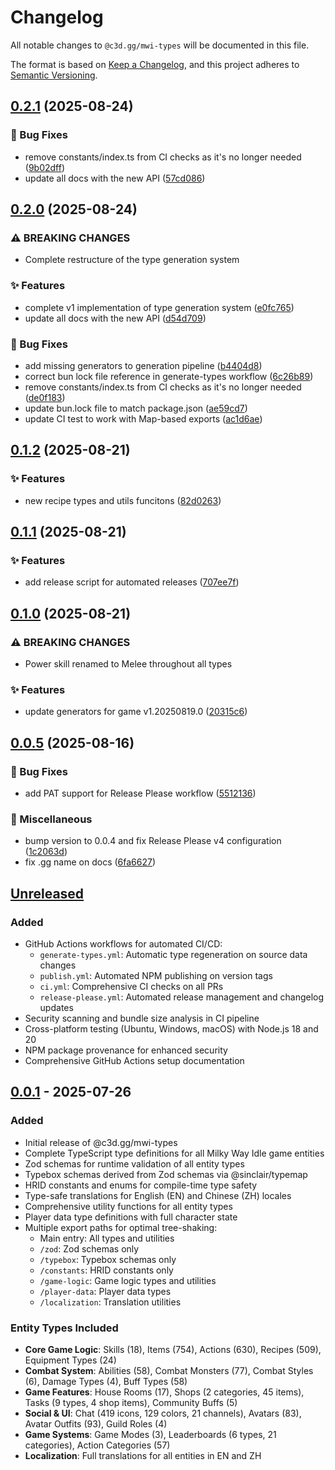 # Changelog

All notable changes to `@c3d.gg/mwi-types` will be documented in this file.

The format is based on [Keep a Changelog](https://keepachangelog.com/en/1.0.0/),
and this project adheres to [Semantic Versioning](https://semver.org/spec/v2.0.0.html).

## [0.2.1](https://github.com/c3d-gg/mwi-types/compare/v0.2.0...v0.2.1) (2025-08-24)


### 🐛 Bug Fixes

* remove constants/index.ts from CI checks as it's no longer needed ([9b02dff](https://github.com/c3d-gg/mwi-types/commit/9b02dff89eff3bc499271288c698ae40e2bda94e))
* update all docs with the new API ([57cd086](https://github.com/c3d-gg/mwi-types/commit/57cd08640a850b44dc80b48aa2db00fddb0b431d))

## [0.2.0](https://github.com/c3d-gg/mwi-types/compare/v0.1.2...v0.2.0) (2025-08-24)


### ⚠ BREAKING CHANGES

* Complete restructure of the type generation system

### ✨ Features

* complete v1 implementation of type generation system ([e0fc765](https://github.com/c3d-gg/mwi-types/commit/e0fc76585312df6f6ddaaf6c8416a8cd9d28dd4b))
* update all docs with the new API ([d54d709](https://github.com/c3d-gg/mwi-types/commit/d54d7099f58f6b39dca9a472da5af7834ef14d02))


### 🐛 Bug Fixes

* add missing generators to generation pipeline ([b4404d8](https://github.com/c3d-gg/mwi-types/commit/b4404d88a7877e3fab2b2387112ec61cd969f18e))
* correct bun lock file reference in generate-types workflow ([6c26b89](https://github.com/c3d-gg/mwi-types/commit/6c26b8976d982e7f01510abcc540b42fd953dcce))
* remove constants/index.ts from CI checks as it's no longer needed ([de0f183](https://github.com/c3d-gg/mwi-types/commit/de0f183d2a3667101a4a46230ac4bebb00fa392e))
* update bun.lock file to match package.json ([ae59cd7](https://github.com/c3d-gg/mwi-types/commit/ae59cd7fcb9a911a01462d7db0c47b1cbf40af6b))
* update CI test to work with Map-based exports ([ac1d6ae](https://github.com/c3d-gg/mwi-types/commit/ac1d6aecf3c680b2cd05205b643010a3ad248f59))

## [0.1.2](https://github.com/c3d-gg/mwi-types/compare/v0.1.1...v0.1.2) (2025-08-21)

### ✨ Features

- new recipe types and utils funcitons ([82d0263](https://github.com/c3d-gg/mwi-types/commit/82d0263b5a292716dc19182b9fd72ad86552224f))

## [0.1.1](https://github.com/c3d-gg/mwi-types/compare/v0.1.0...v0.1.1) (2025-08-21)

### ✨ Features

- add release script for automated releases ([707ee7f](https://github.com/c3d-gg/mwi-types/commit/707ee7fb9a88484b2457ba4aa0eb1ae26baffa4f))

## [0.1.0](https://github.com/c3d-gg/mwi-types/compare/v0.0.5...v0.1.0) (2025-08-21)

### ⚠ BREAKING CHANGES

- Power skill renamed to Melee throughout all types

### ✨ Features

- update generators for game v1.20250819.0 ([20315c6](https://github.com/c3d-gg/mwi-types/commit/20315c66daff79940f48f67477d5b7a95a162de1))

## [0.0.5](https://github.com/c3d-gg/mwi-types/compare/v0.0.4...v0.0.5) (2025-08-16)

### 🐛 Bug Fixes

- add PAT support for Release Please workflow ([5512136](https://github.com/c3d-gg/mwi-types/commit/551213643a1cfaa6b4ba8c43a932f34d31cbb5a7))

### 🔧 Miscellaneous

- bump version to 0.0.4 and fix Release Please v4 configuration ([1c2063d](https://github.com/c3d-gg/mwi-types/commit/1c2063da251e5068d55547ad62223759e9fea6b0))
- fix .gg name on docs ([6fa6627](https://github.com/c3d-gg/mwi-types/commit/6fa6627fd9549055cb6c529e049659697492b983))

## [Unreleased]

### Added

- GitHub Actions workflows for automated CI/CD:
  - `generate-types.yml`: Automatic type regeneration on source data changes
  - `publish.yml`: Automated NPM publishing on version tags
  - `ci.yml`: Comprehensive CI checks on all PRs
  - `release-please.yml`: Automated release management and changelog updates
- Security scanning and bundle size analysis in CI pipeline
- Cross-platform testing (Ubuntu, Windows, macOS) with Node.js 18 and 20
- NPM package provenance for enhanced security
- Comprehensive GitHub Actions setup documentation

## [0.0.1] - 2025-07-26

### Added

- Initial release of @c3d.gg/mwi-types
- Complete TypeScript type definitions for all Milky Way Idle game entities
- Zod schemas for runtime validation of all entity types
- Typebox schemas derived from Zod schemas via @sinclair/typemap
- HRID constants and enums for compile-time type safety
- Type-safe translations for English (EN) and Chinese (ZH) locales
- Comprehensive utility functions for all entity types
- Player data type definitions with full character state
- Multiple export paths for optimal tree-shaking:
  - Main entry: All types and utilities
  - `/zod`: Zod schemas only
  - `/typebox`: Typebox schemas only
  - `/constants`: HRID constants only
  - `/game-logic`: Game logic types and utilities
  - `/player-data`: Player data types
  - `/localization`: Translation utilities

### Entity Types Included

- **Core Game Logic**: Skills (18), Items (754), Actions (630), Recipes (509), Equipment Types (24)
- **Combat System**: Abilities (58), Combat Monsters (77), Combat Styles (6), Damage Types (4), Buff Types (58)
- **Game Features**: House Rooms (17), Shops (2 categories, 45 items), Tasks (9 types, 4 shop items), Community Buffs (5)
- **Social & UI**: Chat (419 icons, 129 colors, 21 channels), Avatars (83), Avatar Outfits (93), Guild Roles (4)
- **Game Systems**: Game Modes (3), Leaderboards (6 types, 21 categories), Action Categories (57)
- **Localization**: Full translations for all entities in EN and ZH

[unreleased]: https://github.com/c3d-gg/mwi-types/compare/v0.0.1...HEAD
[0.0.1]: https://github.com/c3d-gg/mwi-types/releases/tag/v0.0.1

